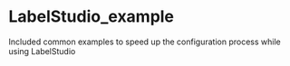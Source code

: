 # LabelStudio_example
Included common examples to speed up the configuration process while using LabelStudio

